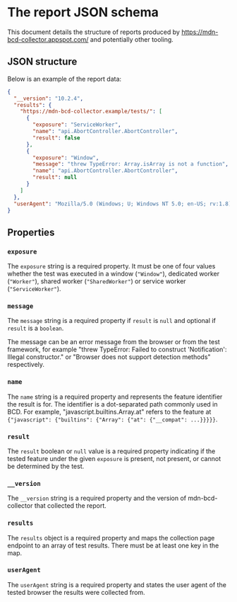 # The report JSON schema

This document details the structure of reports produced by
https://mdn-bcd-collector.appspot.com/ and potentially other tooling.

## JSON structure

Below is an example of the report data:

```json
{
  "__version": "10.2.4",
  "results": {
    "https://mdn-bcd-collector.example/tests/": [
      {
        "exposure": "ServiceWorker",
        "name": "api.AbortController.AbortController",
        "result": false
      },
      {
        "exposure": "Window",
        "message": "threw TypeError: Array.isArray is not a function",
        "name": "api.AbortController.AbortController",
        "result": null
      }
    ]
  },
  "userAgent": "Mozilla/5.0 (Windows; U; Windows NT 5.0; en-US; rv:1.8) Gecko/20051111 Firefox/1.5"
}
```

## Properties

### `exposure`

The `exposure` string is a required property. It must be one of four values whether the test was executed in a window (`"Window"`), dedicated worker (`"Worker"`), shared worker (`"SharedWorker"`) or service worker (`"ServiceWorker"`).

### `message`

The `message` string is a required property if `result` is `null` and optional if `result` is a `boolean`.

The message can be an error message from the browser or from the test framework, for example "threw TypeError: Failed to construct 'Notification': Illegal constructor." or "Browser does not support detection methods" respectively.

### `name`

The `name` string is a required property and represents the feature identifier the result is for. The identifier is a dot-separated path commonly used in BCD. For example, "javascript.builtins.Array.at" refers to the feature at `{"javascript": {"builtins": {"Array": {"at": {"__compat": ...}}}}}`.

### `result`

The `result` boolean or `null` value is a required property indicating if the tested feature under the given `exposure` is present, not present, or cannot be determined by the test.

### `__version`

The `__version` string is a required property and the version of mdn-bcd-collector that collected the report.

### `results`

The `results` object is a required property and maps the collection page endpoint to an array of test results. There must be at least one key in the map.

### `userAgent`

The `userAgent` string is a required property and states the user agent of the tested browser the results were collected from.
